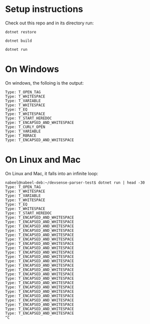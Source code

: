 # Setup instructions

Check out this repo and in its directory run:

`dotnet restore`

`dotnet build`

`dotnet run`

# On Windows

On windows, the folloing is the output:

```
Type: T_OPEN_TAG
Type: T_WHITESPACE
Type: T_VARIABLE
Type: T_WHITESPACE
Type: T_EQ
Type: T_WHITESPACE
Type: T_START_HEREDOC
Type: T_ENCAPSED_AND_WHITESPACE
Type: T_CURLY_OPEN
Type: T_VARIABLE
Type: T_RBRACE
Type: T_ENCAPSED_AND_WHITESPACE
```

# On Linux and Mac

On Linux and Mac, it falls into an infinite loop:

```
nabeel@nabeel-deb:~/devsense-parser-test$ dotnet run | head -30
Type: T_OPEN_TAG
Type: T_WHITESPACE
Type: T_VARIABLE
Type: T_WHITESPACE
Type: T_EQ
Type: T_WHITESPACE
Type: T_START_HEREDOC
Type: T_ENCAPSED_AND_WHITESPACE
Type: T_ENCAPSED_AND_WHITESPACE
Type: T_ENCAPSED_AND_WHITESPACE
Type: T_ENCAPSED_AND_WHITESPACE
Type: T_ENCAPSED_AND_WHITESPACE
Type: T_ENCAPSED_AND_WHITESPACE
Type: T_ENCAPSED_AND_WHITESPACE
Type: T_ENCAPSED_AND_WHITESPACE
Type: T_ENCAPSED_AND_WHITESPACE
Type: T_ENCAPSED_AND_WHITESPACE
Type: T_ENCAPSED_AND_WHITESPACE
Type: T_ENCAPSED_AND_WHITESPACE
Type: T_ENCAPSED_AND_WHITESPACE
Type: T_ENCAPSED_AND_WHITESPACE
Type: T_ENCAPSED_AND_WHITESPACE
Type: T_ENCAPSED_AND_WHITESPACE
Type: T_ENCAPSED_AND_WHITESPACE
Type: T_ENCAPSED_AND_WHITESPACE
Type: T_ENCAPSED_AND_WHITESPACE
Type: T_ENCAPSED_AND_WHITESPACE
Type: T_ENCAPSED_AND_WHITESPACE
Type: T_ENCAPSED_AND_WHITESPACE
Type: T_ENCAPSED_AND_WHITESPACE
^C
```